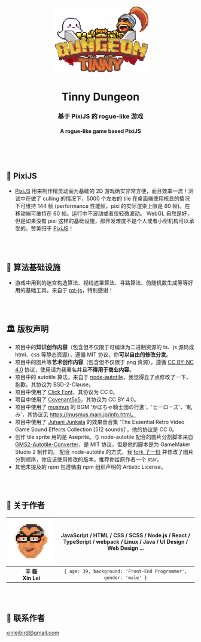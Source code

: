 <p align="center">
  <a href="https://github.com/xinleibird/tinny-dungeon">
    <img width="256" src="https://raw.githubusercontent.com/xinleibird/tinny-dungeon/master/title.gif">
  </a>
</p>

<div align="center">
  <h1>Tinny Dungeon</h1>
  <h3>基于 PixiJS 的 rogue-like 游戏</h3>
  <h4>A rogue-like game based PixiJS</h3>
</div>

<br>
<br>
<br>

## 👑 PixiJS

- [PixiJS][pixi] 用来制作精灵动画为基础的 2D 游戏确实非常方便，而且效率一流！测试中在做了 culling 的情况下，5000 个左右的 tile 在桌面端使用核显的情况下可维持 144 帧 (performance 性能帧，pixi 的实际渲染上限是 60 帧)。在移动端可维持在 60 帧。运行中不波动或者仅轻微波动。 WebGL 自然是好，但是如果没有 pixi 这样的基础设施，那开发难度不是个人或者小型机构可以承受的。赞美归于 [PixiJS][pixi]！

<br>
<br>

## 👑 算法基础设施

- 游戏中用到的迷宫构造算法、视线遮罩算法、寻路算法、伪随机数生成等等好用的基础工具，来自于 [rot-js][rotjs]，特别感谢！

<br>
<br>

## 🏛 版权声明

- 项目中的**知识创作内容**（包含但不仅限于可编译为二进制资源的 ts、js 源码或 html、css 等静态资源），遵循 MIT 协议，你**可以自由的修改分发**。
- 项目中的图片等**艺术创作内容**（包含但不仅限于 png 资源），遵循 [CC BY-NC 4.0][cc] 协议，使用请为我署名并且**不得用于商业内容**。
- 项目中的 autotile 算法，来自于 [node-autotile][autotile]，我觉得丑了点修改了一下，抱歉。其协议为 BSD-2-Clause。
- 项目中使用了 [Click Font][click]，其协议为 CC 0。
- 项目中使用了 [Covenant5x5][covenant]，其协议为 CC BY 4.0。
- 项目中使用了 [musmus][musmus] 的 BGM ’かぼちゃ騎士団の行進‘，'ヒーローズ'，'軋み'，其协议见 https://musmus.main.jp/info.html。
- 项目中使用了 [Juhani Junkala][junkala] 的效果音合集 'The Essential Retro Video Game Sound Effects Collection [512 sounds]'，他的协议是 CC 0。
- 创作 tile sprite 用的是 Aseprite。与 node-autotile 配合的图片分割脚本来自 [GMS2-Autotile-Converter][gms2-autotile-converter]，是 MIT 协议，但是他的脚本是为 GameMaker Studio 2 制作的。 配合 node-autotile 的方式，我 [fork 了一份][fork] 并修改了图片分割顺序，你应该使用修改的版本。推荐你给原作者一个 star。
- 其他未提及的 npm 包遵循由 npm 组织声明的 Artistic License。

<br>
<br>

## 🎨 关于作者

| <div style="display: inline-block; width: 120px" >![avater][1]</div> | JavaScript / HTML / CSS / SCSS / Node.js / React / TypeScript / webpack / Linux / Java / UI Design / Web Design ... |
| :------------------------------------------------------------------: | :-----------------------------------------------------------------------------------------------------------------: |
|                        **辛 磊<br />Xin Lei**                        |                          `{ age: 39, background: 'Front-End Programmer', gender: 'male' }`                          |

<br>
<br>

## 📧 联系作者

xinleibird@gmail.com

[pixi]: https://www.pixijs.com/
[rotjs]: https://ondras.github.io/rot.js/hp/
[click]: https://opengameart.org/content/click-pixel-font
[covenant]: https://heraldod.itch.io/bitmap-fonts
[autotile]: https://github.com/tlhunter/node-autotile
[gms2-autotile-converter]: https://github.com/null-sharp/GMS2-Autotile-Converter
[fork]: https://github.com/xinleibird/GMS2-Autotile-Converter
[musmus]: http://musmus.main.jp
[junkala]: https://www.youtube.com/watch?v=dbACpSy9FWY
[cc]: https://creativecommons.org/licenses/by-nc/4.0/
[1]: https://raw.githubusercontent.com/xinleibird/bird-ui/master/public/avatar.png
